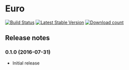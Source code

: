 # Euro

[![Build Status](https://secure.travis-ci.org/WMDE/Euro.png?branch=master)](http://travis-ci.org/WMDE/Euro)
[![Latest Stable Version](https://poser.pugx.org/wmde/euro/version.png)](https://packagist.org/packages/wmde/euro)
[![Download count](https://poser.pugx.org/wmde/euro/d/total.png)](https://packagist.org/packages/wmde/euro)

## Release notes

### 0.1.0 (2016-07-31)

* Initial release